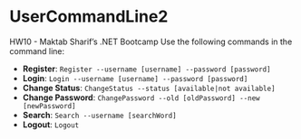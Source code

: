 # UserCommandLine2
HW10 - Maktab Sharif’s .NET Bootcamp
Use the following commands in the command line:
- **Register**: `Register --username [username] --password [password]`
- **Login**: `Login --username [username] --password [password]`
- **Change Status**: `ChangeStatus --status [available|not available]`
- **Change Password**: `ChangePassword --old [oldPassword] --new [newPassword]`
- **Search**: `Search --username [searchWord]`
- **Logout**: `Logout`
